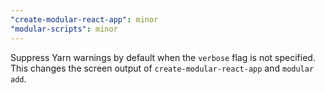 ```yaml
---
"create-modular-react-app": minor
"modular-scripts": minor
---
```


Suppress Yarn warnings by default when the `verbose` flag is not specified. This changes the screen output of `create-modular-react-app` and `modular add`.
